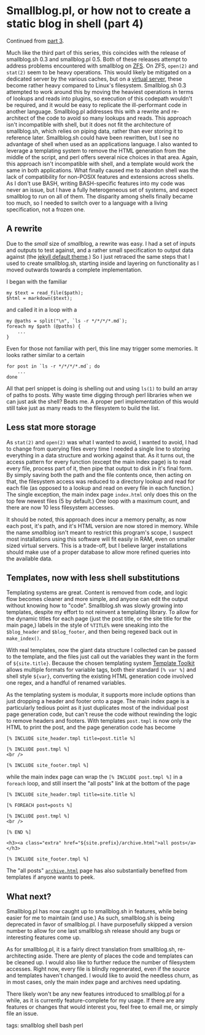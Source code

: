 # Smallblog.pl, or how not to create a static blog in shell (part 4)

Continued from [part 3](http://mnetic.ch/blog/2015/02/08/smallblog_howto_part_3.md.html).

Much like the third part of this series, this coincides with the release of smallblog.sh 0.3 and smallblog.pl 0.5. Both of these releases attempt to address problems encountered with smallblog on [ZFS](http://open-zfs.org/). On ZFS, `open(2)` and `stat(2)` seem to be heavy operations. This would likely be mitigated on a dedicated server by the various caches, but on a [virtual server](https://www.joyent.com/), these become rather heavy compared to Linux's filesystem. Smallblog.sh 0.3 attempted to work around this by moving the heaviest operations in terms of lookups and reads into plugins, so execution of this codepath wouldn't be required, and it would be easy to replicate the ill-performant code in another language. Smallblog.pl addresses this with a rewrite and re-architect of the code to avoid so many lookups and reads. This approach isn't incompatible with shell, but it does not fit the architecture of smallblog.sh, which relies on piping data, rather than ever storing it to reference later. Smallblog.sh could have been rewritten, but I see no advantage of shell when used as an applications language. I also wanted to leverage a templating system to remove the HTML generation from the middle of the script, and perl offers several nice choices in that area. Again, this approach isn't incompatible with shell, and a template would work the same in both applications. What finally caused me to abandon shell was the lack of compatibility for non-POSIX features and extensions across shells. As I don't use BASH, writing BASH-specific features into my code was never an issue, but I have a fully heterogeneous set of systems, and expect smallblog to run on all of them. The disparity among shells finally became too much, so I needed to switch over to a language with a living specification, not a frozen one.

## A rewrite
Due to the *small* size of *small*blog, a rewrite was easy. I had a set of inputs and outputs to test against, and a rather small specification to output data against (the [jekyll default theme](https://github.com/jekyll/jekyll/tree/master/lib/site_template).) So I just retraced the same steps that I used to create smallblog.sh, starting inside and layering on functionality as I moved outwards towards a complete implementation.

I began with the familiar

    my $text = read_file($path);
    $html = markdown($text);

and called it in a loop with a

    my @paths = split("\n", `ls -r */*/*/*.md`);
    foreach my $path (@paths) {
        ...
    }

Even for those not familiar with perl, this line may trigger some memories. It looks rather similar to a certain

    for post in `ls -r */*/*/*.md`; do
        ...
    done

All that perl snippet is doing is shelling out and using `ls(1)` to build an array of paths to posts. Why waste time digging through perl libraries when we can just ask the shell? Beats me. A proper perl implementation of this would still take just as many reads to the filesystem to build the list.

## Less stat more storage
As `stat(2)` and `open(2)` was what I wanted to avoid, I wanted to avoid, I had to change from querying files every time I needed a single line to storing everything in a data structure and working against that. As it turns out, the access pattern for every function (except the main index page) is to read every file, process part of it, then pipe that output to disk in it's final form. By simply saving both the path and the file contents once, then acting on that, the filesystem access was reduced to a directory lookup and read for each file  (as opposed to a lookup and read on every file in each function.) The single exception, the main index page `index.html` only does this on the top few newest files (5 by default.) One loop with a maximum count, and there are now 10 less filesystem accesses.

It should be noted, this approach does incur a memory penalty, as now each post, it's path, and it's HTML version are now stored in memory. While the name *small*blog isn't meant to restrict this program's scope, I suspect most installations using this software will fit easily in RAM, even on smaller sized virtual servers. This is a trade-off, but I believe larger installations should make use of a proper database to allow more refined queries into the available data.

## Templates, now with less shell substitutions
Templating systems are great. Content is removed from code, and logic flow becomes cleaner and more simple, and anyone can edit the output without knowing how to "code". Smallblog.sh was slowly growing into templates, despite my effort to not reinvent a templating library. To allow for the dynamic titles for each page (just the post title, or the site title for the main page,) labels in the style of `%TITLE%` were sneaking into the `$blog_header` and `$blog_footer`, and then being regexed back out in `make_index()`.

With real templates, now the giant data structure I collected can be passed to the template, and the files just call out the variables they want in the form of `${site.title}`. Because the chosen templating system [Template Toolkit](https://metacpan.org/pod/Template) allows multiple formats for variable tags, both their standard `[% var %]` and shell style `${var}`, converting the existing HTML generation code involved one regex, and a handful of renamed variables.

As the templating system is modular, it supports more include options than just dropping a header and footer onto a page. The main index page is a particularly tedious point as it just duplicates most of the individual post page generation code, but can't reuse the code without rewinding the logic to remove headers and footers. With templates `post.tmpl` is now only the HTML to print the post, and the page generation code has become

    [% INCLUDE site_header.tmpl title=post.title %]
    
    [% INCLUDE post.tmpl %]
    <br />
    
    [% INCLUDE site_footer.tmpl %]

while the main index page can wrap the `[% INCLUDE post.tmpl %]` in a `foreach` loop, and still insert the "all posts" link at the bottom of the page

    [% INCLUDE site_header.tmpl title=site.title %]
    
    [% FOREACH post=posts %]
    
    [% INCLUDE post.tmpl %]
    <br />
    
    [% END %]
    
    <h3><a class="extra" href="${site.prefix}/archive.html">all posts</a></h3>
    
    [% INCLUDE site_footer.tmpl %]

The "all posts" [`archive.html`](https://gitlab.com/abyxcos/smallblog/blob/0.5/templates/archive_page.tmpl) page has also substantially benefited from templates if anyone wants to peek.

## What next?
Smallblog.pl has now caught up to smallblog.sh in features, while being easier for me to maintain (and use.) As such, smallblog.sh is being deprecated in favor of smallblog.pl. I have purposefully skipped a version number to allow for one last smallblog.sh release should any bugs or interesting features come up.

As for smallblog.pl, it is a fairly direct translation from smallblog.sh, re-architecting aside. There are plenty of places the code and templates can be cleaned up. I would also like to further reduce the number of filesystem accesses. Right now, every file is blindly regenerated, even if the source and templates haven't changed. I would like to avoid the needless churn, as in most cases, only the main index page and archives need updating.

There likely won't be any new features introduced to smallblog.pl for a while, as it is currently feature-complete for my usage. If there are any features or changes that would interest you, feel free to email me, or simply file an issue.

tags: smallblog shell bash perl
